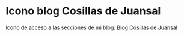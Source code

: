 # Icono blog Cosillas de Juansal

Icono de acceso a las secciones de mi blog: [Blog Cosillas de Juansal](http://blog.juansal.com)
